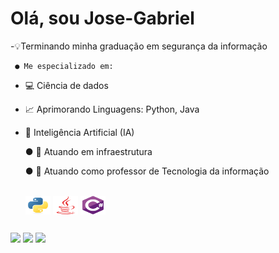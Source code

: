 # Olá, sou Jose-Gabriel
-💡Terminando minha graduação em segurança da informação 

     ● Me especializado em:
- 💻 Ciência de dados
- 📈 Aprimorando Linguagens: Python, Java
- 🧠 Inteligência Artificial (IA)

    ● 🔩 Atuando em infraestrutura 

    ● 📌 Atuando como professor de Tecnologia da informação 

  <div style="display: inline_block"><br>
  <img align="center" alt="Gabriel-Python" height="30" width="40" src="https://raw.githubusercontent.com/devicons/devicon/master/icons/python/python-original.svg">
  <img align="center" alt="Gabriel-java" height="30" width="40" src="https://raw.githubusercontent.com/devicons/devicon/master/icons/java/java-plain.svg">
  <img align="center" alt="Gabriel-Csharp" height="30" width="40" src="https://raw.githubusercontent.com/devicons/devicon/master/icons/csharp/csharp-original.svg">
</div>

  ##
 
<div> 
  <a href="https://instagram.com/gabriel.33_7" target="_blank"><img src="https://img.shields.io/badge/-Instagram-%23E4405F?style=for-the-badge&logo=instagram&logoColor=white" target="_blank"></a>
  <a href = "mailto:josegabrielsilva2406@gmail.com"><img src="https://img.shields.io/badge/-Gmail-%23333?style=for-the-badge&logo=gmail&logoColor=white" target="_blank"></a>
  <a href="https://www.linkedin.com/in/jose-gabriel23/" target="_blank"><img src="https://img.shields.io/badge/-LinkedIn-%230077B5?style=for-the-badge&logo=linkedin&logoColor=white" target="_blank"></a> 
  
</div>
